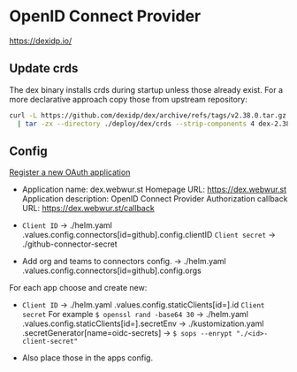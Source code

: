 # OpenID Connect Provider

https://dexidp.io/


## Update crds

The dex binary installs crds during startup unless those already exist.
For a more declarative approach copy those from upstream repository:

```bash
curl -L https://github.com/dexidp/dex/archive/refs/tags/v2.38.0.tar.gz \
  | tar -zx --directory ./deploy/dex/crds --strip-components 4 dex-2.38.0/scripts/manifests/crds
```


## Config

[Register a new OAuth application](https://github.com/settings/applications/new)

- Application name: dex.webwur.st
  Homepage URL: https://dex.webwur.st
  Application description: OpenID Connect Provider
  Authorization callback URL: https://dex.webwur.st/callback

- `Client ID` 
    -> ./helm.yaml .values.config.connectors[id=github].config.clientID
  `Client secret` 
    -> ./github-connector-secret

- Add org and teams to connectors config.
    -> ./helm.yaml .values.config.connectors[id=github].config.orgs


For each app choose and create new:

- `Client ID` 
    -> ./helm.yaml .values.config.staticClients[id=<id>].id
  `Client secret` 
    For example `$ openssl rand -base64 30`
    -> ./helm.yaml .values.config.staticClients[id=<id>].secretEnv 
      -> ./kustomization.yaml .secretGenerator[name=oidc-secrets] 
        -> `$ sops --enrypt "./<id>-client-secret"`

- Also place those in the apps config.
